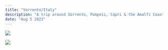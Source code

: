 ```yaml
---
title: "Sorrento/Italy"
description: "A trip around Sorrento, Pompeii, Capri & the Amalfi Coast"
date: "Aug 5 2023"
---
```

![](./IMG_9577.JPG)

![](./IMG_9598.JPG)
